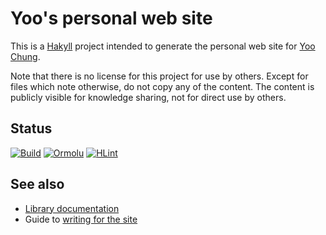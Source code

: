 # Yoo's personal web site

This is a [Hakyll] project intended to generate the personal web site for [Yoo Chung].

Note that there is no license for this project for use by others.
Except for files which note otherwise, do not copy any of the content.
The content is publicly visible for knowledge sharing, not for direct use by others.

[Hakyll]: https://jaspervdj.be/hakyll/
[Yoo Chung]: https://chungyc.org/

## Status

[![Build](https://github.com/chungyc/site-personal/actions/workflows/build.yaml/badge.svg)](https://github.com/chungyc/site-personal/actions/workflows/build.yaml)
[![Ormolu](https://github.com/chungyc/site-personal/actions/workflows/ormolu.yaml/badge.svg)](https://github.com/chungyc/site-personal/actions/workflows/ormolu.yaml)
[![HLint](https://github.com/chungyc/site-personal/actions/workflows/hlint.yaml/badge.svg)](https://github.com/chungyc/site-personal/actions/workflows/hlint.yaml)

## See also

*   [Library documentation](https://chungyc.github.io/site-personal/)
*   Guide to [writing for the site](https://chungyc.org/article/technical/website/guide)
